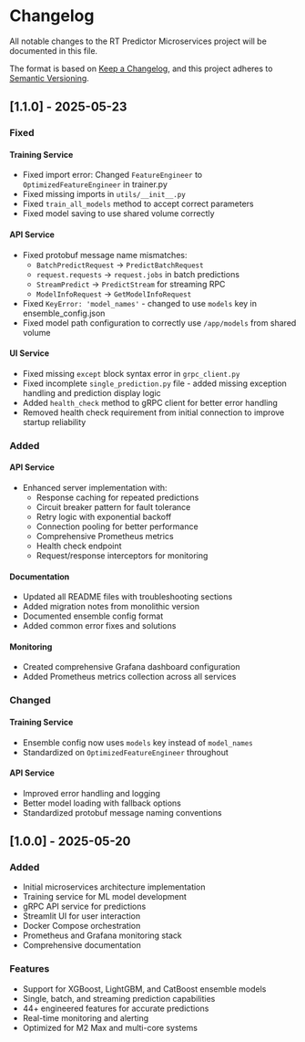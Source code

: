 # Changelog

All notable changes to the RT Predictor Microservices project will be documented in this file.

The format is based on [Keep a Changelog](https://keepachangelog.com/en/1.0.0/),
and this project adheres to [Semantic Versioning](https://semver.org/spec/v2.0.0.html).

## [1.1.0] - 2025-05-23

### Fixed

#### Training Service
- Fixed import error: Changed `FeatureEngineer` to `OptimizedFeatureEngineer` in trainer.py
- Fixed missing imports in `utils/__init__.py` 
- Fixed `train_all_models` method to accept correct parameters
- Fixed model saving to use shared volume correctly

#### API Service  
- Fixed protobuf message name mismatches:
  - `BatchPredictRequest` → `PredictBatchRequest`
  - `request.requests` → `request.jobs` in batch predictions
  - `StreamPredict` → `PredictStream` for streaming RPC
  - `ModelInfoRequest` → `GetModelInfoRequest`
- Fixed `KeyError: 'model_names'` - changed to use `models` key in ensemble_config.json
- Fixed model path configuration to correctly use `/app/models` from shared volume

#### UI Service
- Fixed missing `except` block syntax error in `grpc_client.py`
- Fixed incomplete `single_prediction.py` file - added missing exception handling and prediction display logic
- Added `health_check` method to gRPC client for better error handling
- Removed health check requirement from initial connection to improve startup reliability

### Added

#### API Service
- Enhanced server implementation with:
  - Response caching for repeated predictions
  - Circuit breaker pattern for fault tolerance
  - Retry logic with exponential backoff
  - Connection pooling for better performance
  - Comprehensive Prometheus metrics
  - Health check endpoint
  - Request/response interceptors for monitoring

#### Documentation
- Updated all README files with troubleshooting sections
- Added migration notes from monolithic version
- Documented ensemble config format
- Added common error fixes and solutions

#### Monitoring
- Created comprehensive Grafana dashboard configuration
- Added Prometheus metrics collection across all services

### Changed

#### Training Service
- Ensemble config now uses `models` key instead of `model_names`
- Standardized on `OptimizedFeatureEngineer` throughout

#### API Service
- Improved error handling and logging
- Better model loading with fallback options
- Standardized protobuf message naming conventions

## [1.0.0] - 2025-05-20

### Added
- Initial microservices architecture implementation
- Training service for ML model development
- gRPC API service for predictions
- Streamlit UI for user interaction
- Docker Compose orchestration
- Prometheus and Grafana monitoring stack
- Comprehensive documentation

### Features
- Support for XGBoost, LightGBM, and CatBoost ensemble models
- Single, batch, and streaming prediction capabilities
- 44+ engineered features for accurate predictions
- Real-time monitoring and alerting
- Optimized for M2 Max and multi-core systems
